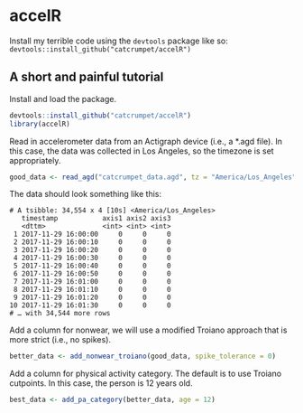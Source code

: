 # accelR

Install my terrible code using the `devtools` package like so: `devtools::install_github("catcrumpet/accelR")`

## A short and painful tutorial

Install and load the package.
```R
devtools::install_github("catcrumpet/accelR")
library(accelR)
```

Read in accelerometer data from an Actigraph device (i.e., a \*.agd file). In this case, the data was collected in Los Angeles, so the timezone is set appropriately.
```R
good_data <- read_agd("catcrumpet_data.agd", tz = "America/Los_Angeles")
```

The data should look something like this:
```
# A tsibble: 34,554 x 4 [10s] <America/Los_Angeles>
   timestamp           axis1 axis2 axis3
   <dttm>              <int> <int> <int>
 1 2017-11-29 16:00:00     0     0     0
 2 2017-11-29 16:00:10     0     0     0
 3 2017-11-29 16:00:20     0     0     0
 4 2017-11-29 16:00:30     0     0     0
 5 2017-11-29 16:00:40     0     0     0
 6 2017-11-29 16:00:50     0     0     0
 7 2017-11-29 16:01:00     0     0     0
 8 2017-11-29 16:01:10     0     0     0
 9 2017-11-29 16:01:20     0     0     0
10 2017-11-29 16:01:30     0     0     0
# … with 34,544 more rows
```

Add a column for nonwear, we will use a modified Troiano approach that is more strict (i.e., no spikes).
```R
better_data <- add_nonwear_troiano(good_data, spike_tolerance = 0)
```

Add a column for physical activity category. The default is to use Troiano cutpoints. In this case, the person is 12 years old.
```R
best_data <- add_pa_category(better_data, age = 12)
```
